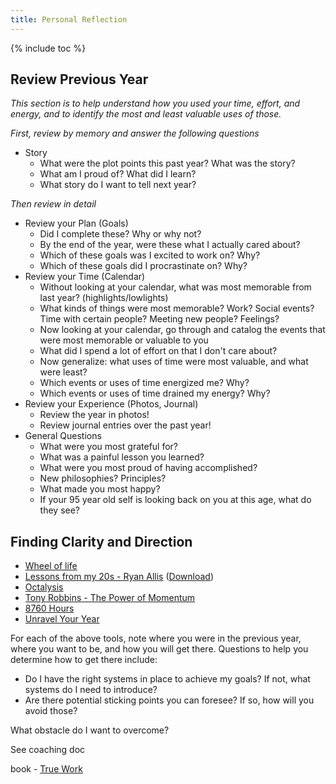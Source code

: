 ```yaml
---
title: Personal Reflection
---
```


{% include toc %}

## Review Previous Year
_This section is to help understand how you used your time, effort, and energy, and to identify the most and least valuable uses of those._

_First, review by memory and answer the following questions_

- Story
  - What were the plot points this past year? What was the story?
  - What am I proud of? What did I learn?
  - What story do I want to tell next year?

_Then review in detail_

- Review your Plan (Goals)
  - Did I complete these? Why or why not?
  - By the end of the year, were these what I actually cared about?
  - Which of these goals was I excited to work on? Why?
  - Which of these goals did I procrastinate on? Why?
- Review your Time (Calendar)
  - Without looking at your calendar, what was most memorable from last year? (highlights/lowlights)
  - What kinds of things were most memorable? Work? Social events? Time with certain people? Meeting new people? Feelings?
  - Now looking at your calendar, go through and catalog the events that were most memorable or valuable to you
  - What did I spend a lot of effort on that I don't care about?
  - Now generalize: what uses of time were most valuable, and what were least?
  - Which events or uses of time energized me? Why?
  - Which events or uses of time drained my energy? Why?
- Review your Experience (Photos, Journal)
  - Review the year in photos!
  - Review journal entries over the past year!
- General Questions
  - What were you most grateful for?
  - What was a painful lesson you learned?
  - What were you most proud of having accomplished?
  - New philosophies? Principles?
  - What made you most happy?
  - If your 95 year old self is looking back on you at this age, what do they see?


## Finding Clarity and Direction
- [Wheel of life](http://www.startofhappiness.com/wheel-of-life-a-self-assessment-tool/)
- [Lessons from my 20s - Ryan Allis](https://www.scribd.com/doc/236446010/Lessons-From-My-20s-By-Ryan-Allis) ([Download](https://drive.google.com/file/d/1C9BVUk8ZqWNBDc69PQXNcraYrcCcTZKg/view?usp=sharing))
- [Octalysis](http://yukaichou.com/lifestyle-gamification/gamify-life-year-challenge/)
- [Tony Robbins - The Power of Momentum](https://www.tonyrobbins.com/pdfs/Momentum2006.pdf)
- [8760 Hours](https://alexvermeer.com/8760hours/)
- [Unravel Your Year](https://drive.google.com/open?id=1BO4hJGrnH4nm7hHV3snsVJlhfIjlD6AN)

For each of the above tools, note where you were in the previous year, where you want to be, and how you will get there. Questions to help you determine how to get there include:
- Do I have the right systems in place to achieve my goals? If not, what systems do I need to introduce?
- Are there potential sticking points you can foresee? If so, how will you avoid those?

What obstacle do I want to overcome?

See coaching doc

book - [True Work](https://www.amazon.com/True-Work-Doing-What-Loving/dp/0609802127)
